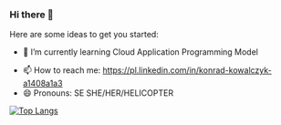 ### Hi there 👋

<!--**kondiiq/kondiiq** is a ✨ _special_ ✨ repository because its `README.md` (this file) appears on your GitHub profile.-->

Here are some ideas to get you started:

<!--- 🔭 I’m currently working on ...-->
- 🌱 I’m currently learning Cloud Application Programming Model
<!--- 👯 I’m looking to collaborate on ...-->
<!--- 🤔 I’m looking for help with ...-->
<!--- 💬 Ask me about ... -->
- 📫 How to reach me: https://pl.linkedin.com/in/konrad-kowalczyk-a1408a1a3
- 😄 Pronouns: SE SHE/HER/HELICOPTER
<!--- ⚡ Fun fact: ...-->


[![Top Langs](https://github-readme-stats.vercel.app/api/top-langs/?username=kondiiq&layout=compact)](https://github.com/anuraghazra/github-readme-stats)



